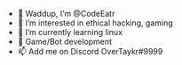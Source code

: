 - 👋 Waddup, I’m @CodeEatr
- 👀 I’m interested in ethical hacking, gaming
- 🌱 I’m currently learning linux 
- 💞️ Game/Bot development 
- 📫 Add me on Discord OverTaykr#9999

<!---
CodeEatr/CodeEatr is a ✨ special ✨ repository because its `README.md` (this file) appears on your GitHub profile.
You can click the Preview link to take a look at your changes.
--->

